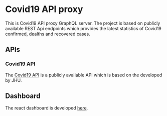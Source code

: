 # Covid19 API proxy

This is Covid19 API proxy GraphQL server. The project is based on publicly available REST Api endpoints which provides the latest statistics of Covid19 confirmed, dealths and recovered cases.

## APIs

### Covid19 API
The [Covid19 API](https://documenter.getpostman.com/view/10808728/SzS8rjbc?version=latest) is a publicly available API which is based on the developed by JHU.


## Dashboard
The react dashboard is developed [here](https://github.com/buddhikasemasinghe/cuddly-spoon).
